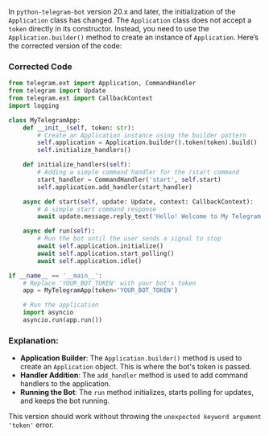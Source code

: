 
In `python-telegram-bot` version 20.x and later, the initialization of the `Application` class has changed. The `Application` class does not accept a `token` directly in its constructor. Instead, you need to use the `Application.builder()` method to create an instance of `Application`. Here’s the corrected version of the code:

### Corrected Code

```python
from telegram.ext import Application, CommandHandler
from telegram import Update
from telegram.ext import CallbackContext
import logging

class MyTelegramApp:
    def __init__(self, token: str):
        # Create an Application instance using the builder pattern
        self.application = Application.builder().token(token).build()
        self.initialize_handlers()

    def initialize_handlers(self):
        # Adding a simple command handler for the /start command
        start_handler = CommandHandler('start', self.start)
        self.application.add_handler(start_handler)

    async def start(self, update: Update, context: CallbackContext):
        # A simple start command response
        await update.message.reply_text('Hello! Welcome to My Telegram Bot.')

    async def run(self):
        # Run the bot until the user sends a signal to stop
        await self.application.initialize()
        await self.application.start_polling()
        await self.application.idle()

if __name__ == '__main__':
    # Replace 'YOUR_BOT_TOKEN' with your bot's token
    app = MyTelegramApp(token='YOUR_BOT_TOKEN')

    # Run the application
    import asyncio
    asyncio.run(app.run())
```

### Explanation:

- **Application Builder**: The `Application.builder()` method is used to create an `Application` object. This is where the bot's token is passed.
- **Handler Addition**: The `add_handler` method is used to add command handlers to the application.
- **Running the Bot**: The `run` method initializes, starts polling for updates, and keeps the bot running.

This version should work without throwing the `unexpected keyword argument 'token'` error.
